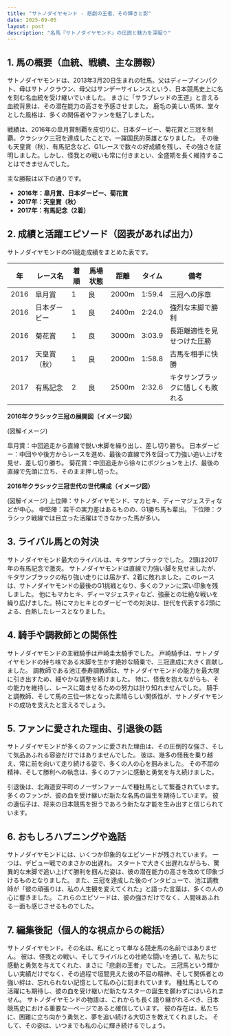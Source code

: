 ```yaml
---
title: "サトノダイヤモンド - 悲劇の王者、その輝きと影"
date: 2025-09-05
layout: post
description: "名馬『サトノダイヤモンド』の伝説と魅力を深堀り"
---
```


## 1. 馬の概要（血統、戦績、主な勝鞍）

サトノダイヤモンドは、2013年3月20日生まれの牡馬。父はディープインパクト、母はサトノクラウン、母父はサンデーサイレンスという、日本競馬史上に名を刻む名血統を受け継いでいました。  まさに「サラブレッドの王道」と言える血統背景は、その潜在能力の高さを予感させました。  鹿毛の美しい馬体、堂々とした風格は、多くの関係者やファンを魅了しました。

戦績は、2016年の皐月賞制覇を皮切りに、日本ダービー、菊花賞と三冠を制覇。クラシック三冠を達成したことで、一躍国民的英雄となりました。  その後も天皇賞（秋）、有馬記念など、G1レースで数々の好成績を残し、その強さを証明しました。しかし、怪我との戦いも常に付きまとい、全盛期を長く維持することはできませんでした。

主な勝鞍は以下の通りです。

* **2016年：皐月賞、日本ダービー、菊花賞**
* **2017年：天皇賞（秋）**
* **2017年：有馬記念（2着）**


## 2. 成績と活躍エピソード（図表があれば出力）


サトノダイヤモンドのG1競走成績をまとめた表です。

| 年 | レース名          | 着順 | 馬場状態 | 距離 | タイム      | 備考                               |
|---|-------------------|-----|----------|-----|------------|------------------------------------|
| 2016 | 皐月賞            | 1   | 良       | 2000m| 1:59.4     | 三冠への序章                               |
| 2016 | 日本ダービー        | 1   | 良       | 2400m| 2:24.0     | 強烈な末脚で勝利                        |
| 2016 | 菊花賞            | 1   | 良       | 3000m| 3:03.9     | 長距離適性を見せつけた圧勝              |
| 2017 | 天皇賞（秋）        | 1   | 良       | 2000m| 1:58.8     | 古馬を相手に快勝                        |
| 2017 | 有馬記念          | 2   | 良       | 2500m| 2:32.6     | キタサンブラックに惜しくも敗れる       |


**2016年クラシック三冠の展開図（イメージ図）**

(図解イメージ)

皐月賞：中団追走から直線で鋭い末脚を繰り出し、差し切り勝ち。
日本ダービー：中団やや後方からレースを進め、最後の直線で外を回って力強い追い上げを見せ、差し切り勝ち。
菊花賞：中団追走から徐々にポジションを上げ、最後の直線で先頭に立ち、そのまま押し切った。


**2016年クラシック三冠世代の世代構成（イメージ図）**

(図解イメージ)
上位陣：サトノダイヤモンド、マカヒキ、ディーマジェスティなどが中心。
中堅陣：若干の実力差はあるものの、G1勝ち馬も輩出。
下位陣：クラシック戦線では目立った活躍はできなかった馬が多い。


## 3. ライバル馬との対決

サトノダイヤモンド最大のライバルは、キタサンブラックでした。  2頭は2017年の有馬記念で激突。  サトノダイヤモンドは直線で力強い脚を見せましたが、キタサンブラックの粘り強い走りには届かず、2着に敗れました。このレースは、サトノダイヤモンドの最後のG1挑戦となり、多くのファンに深い印象を残しました。  他にもマカヒキ、ディーマジェスティなど、強豪との壮絶な戦いを繰り広げました。特にマカヒキとのダービーでの対決は、世代を代表する2頭による、白熱したレースとなりました。


## 4. 騎手や調教師との関係性

サトノダイヤモンドの主戦騎手は戸崎圭太騎手でした。  戸崎騎手は、サトノダイヤモンドの持ち味である末脚を生かす絶妙な騎乗で、三冠達成に大きく貢献しました。  調教師である池江泰寿調教師は、サトノダイヤモンドの能力を最大限に引き出すため、細やかな調整を続けました。  特に、怪我を抱えながらも、その能力を維持し、レースに臨ませるための努力は計り知れませんでした。  騎手と調教師、そして馬の三位一体となった素晴らしい関係性が、サトノダイヤモンドの成功を支えたと言えるでしょう。


## 5. ファンに愛された理由、引退後の話

サトノダイヤモンドが多くのファンに愛された理由は、その圧倒的な強さ、そして気品あふれる容姿だけではありませんでした。  彼は、幾多の怪我を乗り越え、常に前を向いて走り続ける姿で、多くの人の心を掴みました。  その不屈の精神、そして勝利への執念は、多くのファンに感動と勇気を与え続けました。

引退後は、北海道安平町のノーザンファームで種牡馬として繋養されています。  多くのファンが、彼の血を受け継いだ新たな名馬の誕生を期待しています。  彼の遺伝子は、将来の日本競馬を担うであろう新たな才能を生み出すと信じられています。


## 6. おもしろハプニングや逸話

サトノダイヤモンドには、いくつか印象的なエピソードが残されています。  一つは、デビュー戦でのまさかの出遅れ。  スタートで大きく出遅れながらも、驚異的な末脚で追い上げて勝利を掴んだ姿は、彼の潜在能力の高さを改めて印象づけるものとなりました。  また、三冠を達成した後のインタビューで、池江調教師が「彼の頑張りは、私の人生観を変えてくれた」と語った言葉は、多くの人の心に響きました。  これらのエピソードは、彼の強さだけでなく、人間味あふれる一面も感じさせるものでした。


## 7. 編集後記（個人的な視点からの総括）

サトノダイヤモンド。その名は、私にとって単なる競走馬の名前ではありません。  彼は、怪我との戦い、そしてライバルとの壮絶な闘いを通して、私たちに感動と勇気を与えてくれた、まさに「悲劇の王者」でした。  三冠馬という輝かしい実績だけでなく、その過程で垣間見えた彼の不屈の精神、そして関係者との強い絆は、忘れられない記憶として私の心に刻まれています。  種牡馬としての活躍にも期待し、彼の血を受け継いだ新たなスターの誕生を願わずにはいられません。  サトノダイヤモンドの物語は、これからも長く語り継がれるべき、日本競馬史における重要な一ページであると確信しています。  彼の存在は、私たちに、困難に立ち向かう勇気と、夢を追い続ける大切さを教えてくれました。  そして、その姿は、いつまでも私の心に輝き続けるでしょう。
